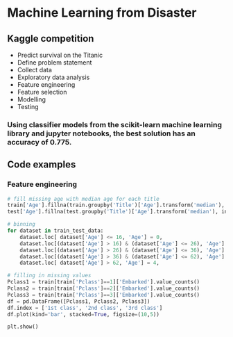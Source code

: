 # Machine Learning from Disaster 

## Kaggle competition 

- Predict survival on the Titanic
- Define problem statement
- Collect data
- Exploratory data analysis
- Feature engineering
- Feature selection
- Modelling
- Testing

### Using classifier models from the scikit-learn machine learning library and jupyter notebooks, the best solution has an accuracy of 0.775.

## Code examples 

### Feature engineering

```python
# fill missing age with median age for each title
train['Age'].fillna(train.groupby('Title')['Age'].transform('median'), inplace=True)
test['Age'].fillna(test.groupby('Title')['Age'].transform('median'), inplace=True)
```

```python
# binning
for dataset in train_test_data:
    dataset.loc[ dataset['Age'] <= 16, 'Age'] = 0,
    dataset.loc[(dataset['Age'] > 16) & (dataset['Age'] <= 26), 'Age'] = 1,
    dataset.loc[(dataset['Age'] > 26) & (dataset['Age'] <= 36), 'Age'] = 2,
    dataset.loc[(dataset['Age'] > 36) & (dataset['Age'] <= 62), 'Age'] = 3,    
    dataset.loc[ dataset['Age'] > 62, 'Age'] = 4,
```
```python
# filling in missing values
Pclass1 = train[train['Pclass']==1]['Embarked'].value_counts()
Pclass2 = train[train['Pclass']==2]['Embarked'].value_counts()
Pclass3 = train[train['Pclass']==3]['Embarked'].value_counts()
df = pd.DataFrame([Pclass1, Pclass2, Pclass3])
df.index = ['1st class', '2nd class', '3rd class']
df.plot(kind='bar', stacked=True, figsize=(10,5))

plt.show()
```
